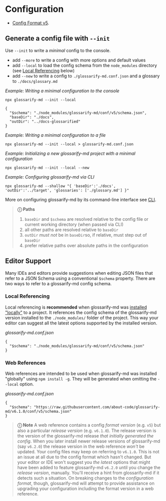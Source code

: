 # Configuration

[doc-readme]: ../doc/install.md
[doc-cli]: ../doc/cli.md

- [Config Format v5](./v5/doc/schema.md).

## Generate a config file with `--init`

Use `--init` to write a *minimal* config to the console.
- add `--more` to write a config with more options and default values
- add `--local` to load the config schema from the `node_modules` directory (see [Local Referencing](#local-referencing) below)
- add `--new`  to write a config to `./glossarify-md.conf.json` and a glossary to `./docs/glossary.md`

*Example: Writing a minimal configuration to the console*
~~~
npx glossarify-md --init --local

{
  "$schema": "./node_modules/glossarify-md/conf/v5/schema.json",
  "baseDir": "./docs",
  "outDir": "../docs-glossarified"
}
~~~

*Example: Writing a minimal configuration to a file*
~~~
npx glossarify-md --init --local > glossarify-md.conf.json
~~~

*Example: Initializing a new glossarify-md project with a minimal configuration*
~~~
npx glossarify-md --init --local --new
~~~

*Example: Configuring glossarify-md via CLI*
~~~
npx glossarify-md --shallow "{ 'baseDir':'./docs', 'outDir':'../target', 'glossaries': ['./glossary.md'] }"
~~~

More on configuring glossarify-md by its command-line interface see [CLI][doc-cli].


> **ⓘ Paths**
>
> 1. `baseDir` and `$schema` are resolved relative to the config file or current working directory (when passed via CLI)
> 1. all other paths  are resolved relative to `baseDir`
> 1. `outDir` *must not* be in `baseDir`so, if relative, must step out of `baseDir`
> 1. prefer relative paths over absolute paths in the configuration

## Editor Support

Many IDEs and editors provide suggestions when editing JSON files that refer to a JSON Schema using a conventional `$schema` property. There are two ways to refer to a glossarify-md config schema.

### Local Referencing

Local referencing is **recommended** when glossarify-md was [installed "locally"][doc-readme] to a project. It references the config schema of the glossarify-md version installed to the `./node_modules/` folder of the project. This way your editor can suggest all the latest options supported by the installed version.

*glossarify-md.conf.json*
~~~
{
  "$schema": "./node_modules/glossarify-md/conf/v5/schema.json"
}
~~~

### Web References

Web references are intended to be used when glossarify-md was installed "globally" using `npm install -g`. They will be generated when omitting the `--local` option.

*glossarify-md.conf.json*
~~~
{
  "$schema": "https://raw.githubusercontent.com/about-code/glossarify-md/v6.1.0/conf/v5/schema.json"
}
~~~

> **ⓘ Note** A web reference contains a config *format version* (e.g. `v5`) but also a particular *release version* (e.g. `v6.1.0`). The release version is the version of the glossarify-md release *that initially generated the config*. When you later install newer release versions of glossarify-md (say `v6.2.0`) the release version in the web reference *won't* be updated. Your config files may keep on referring to `v6.1.0`. This is not an issue at all due to the config format which hasn't changed. But your editor or IDE won't suggest you *the latest* options that might have been added to feature glossarify-md `v6.2.0` until you change the *release version*, manually. You'll receive a hint from glossarify-md if it detects such a situation. On breaking changes to the *configuration format*, though, glossarify-md will attempt to provide assistance on upgrading your configuration including the format version in a web reference.
